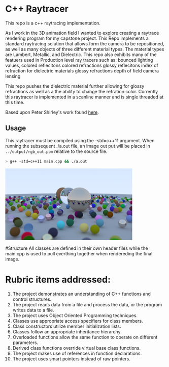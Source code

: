 # C++ Raytracer




This repo is a c++ raytracing implementation. 

As I work in the 3D animation field I wanted to explore creating a raytrace rendering program for my capstone project.
This Repo implements a standard raytracing solution that allows form the camera to be repositioned, as well as many objects of three different material types. The material types are Lambert, Metallic, and Dielectric. 
This repo also exhibits many of the featuers used in Production level ray tracers such as: 
bounced lighting values, 
  colored reflecitons
  colored refractions
  glossy reflecitons
  index of refraction for dielectric materials
  glossy refractions
  depth of field
  camera lensing

This repo pushes the dielectric material further allowing for glossy refractions as well as a the ability to change the refration color. Currently this raytracer is implemented in a scanline manner and is single threaded at this time. 


Based upon Peter Shirley's work found [here](https://raytracing.github.io/books/RayTracingInOneWeekend.html#overview). 

## Usage
This raytracer must be compiled using the -std=c++11 argument. When running the subsequent ./a.out file, an image out put will be placed in `../output/rgb_out.ppm` relative to the source file.
```bash
> g++ -std=c++11 main.cpp && ./a.out

```
![sample output](https://github.com/rmaffesoli/raytracing_tut/blob/master/output/rgb_out_final.png?raw=true)

#Structure
  All classes are defined in their own header files while the main.cpp is used to pull everthing together when rendereding the final image.
  

# Rubric items addressed:
 1. The project demonstrates an understanding of C++ functions and control structures.
 2. The project reads data from a file and process the data, or the program writes data to a file.
 3. The project uses Object Oriented Programming techniques.
 4. Classes use appropriate access specifiers for class members.
 5. Class constructors utilize member initialization lists.
 6. Classes follow an appropriate inheritance hierarchy.
 7. Overloaded functions allow the same function to operate on different parameters.
 8. Derived class functions override virtual base class functions.
 9. The project makes use of references in function declarations.
 10. The project uses smart pointers instead of raw pointers.
